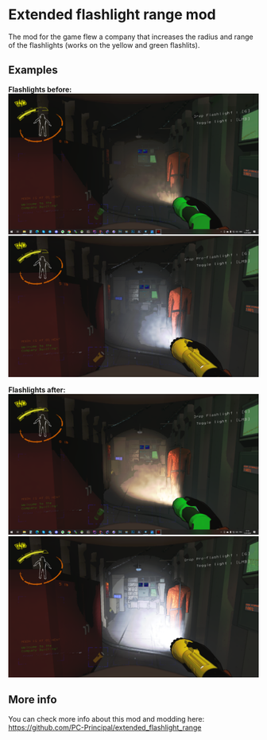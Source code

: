 # Extended flashlight range mod

The mod for the game flew a company that increases the radius and range of the flashlights (works on the yellow and green flashlits).

## Examples

**Flashlights before:**
![Flashlight_before_patch](https://raw.githubusercontent.com/PC-Principal/extended_flashlight_range/master/images/before_patch.png)
![Pro Flashlight_before_patch](https://raw.githubusercontent.com/PC-Principal/extended_flashlight_range/master/images/before_patch_pro.png)

**Flashlights after:**
![Flashlight_after_patch](https://raw.githubusercontent.com/PC-Principal/extended_flashlight_range/master/images/patched.png)
![Pro Flashlight_after_patch](https://raw.githubusercontent.com/PC-Principal/extended_flashlight_range/master/images/patched_pro.png)

## More info

You can check more info about this mod and modding here: https://github.com/PC-Principal/extended_flashlight_range